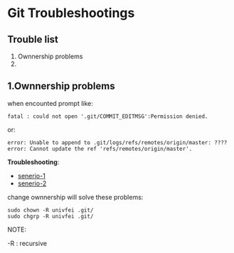Git Troubleshootings
===================

## Trouble list

1. Ownnership problems
2. 

## 1.Ownnership problems

when encounted prompt like:

`fatal : could not open '.git/COMMIT_EDITMSG':Permission denied.`

or:

`error: Unable to append to .git/logs/refs/remotes/origin/master: ????`
`error: Cannot update the ref 'refs/remotes/origin/master'.`

**Troubleshooting**:

* [senerio-1](http://stackoverflow.com/questions/12139239/could-not-open-git-commit-editmsg)
* [senerio-2](http://stackoverflow.com/questions/2642836/git-error-unable-to-append-to-git-logs-refs-remotes-origin-master-permission)

change ownnership will solve these problems:

```
sudo chown -R univfei .git/
sudo chgrp -R univfei .git/
```

NOTE:

-R : recursive



